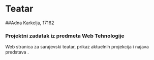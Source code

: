 # Teatar

##Adna Karkelja, 17162

### Projektni zadatak iz predmeta Web Tehnologije

Web stranica za sarajevski teatar, prikaz aktuelnih projekcija i najava predstava .
